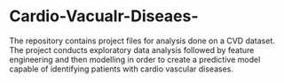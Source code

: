 # Cardio-Vacualr-Diseaes-
The repository contains project files for analysis done on a CVD dataset.  The project conducts exploratory data analysis followed by feature engineering and then modelling in order to create a predictive model capable of identifying patients with cardio vascular diseases.
